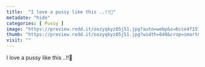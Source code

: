 ```yaml
---
title:  "I love a pussy like this ..!!🤤"
metadate: "hide"
categories: [ Pussy ]
image: "https://preview.redd.it/oozyqkyz05j51.jpg?auto=webp&s=6cce4f1570efdb32ad345520af1573d9b80e3666"
thumb: "https://preview.redd.it/oozyqkyz05j51.jpg?width=640&crop=smart&auto=webp&s=b756043d9c64111f4b12498fc8b38d4a714fba0d"
visit: ""
---
```

I love a pussy like this ..!!🤤
